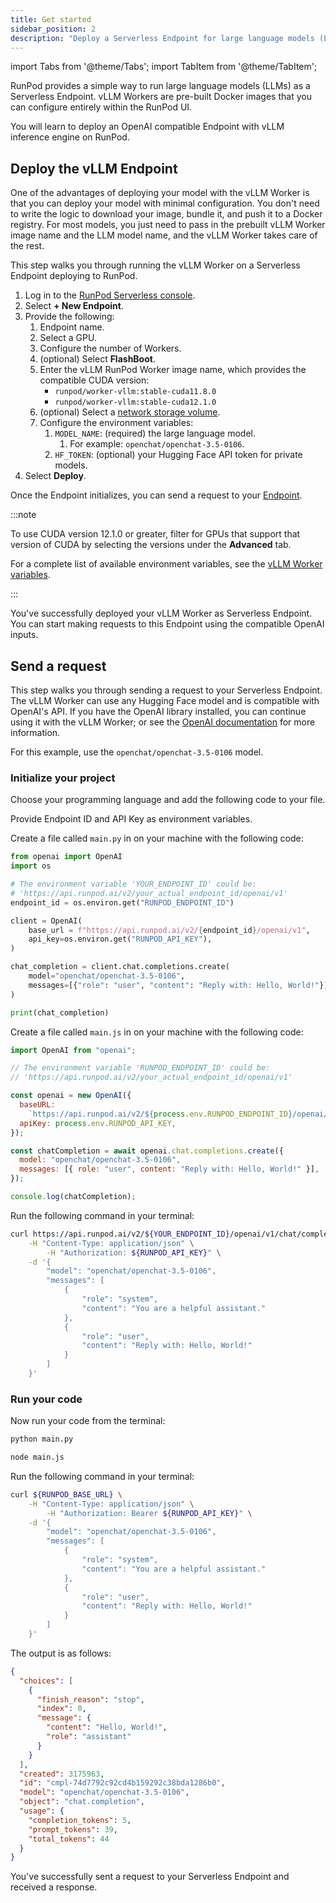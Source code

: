 ```yaml
---
title: Get started
sidebar_position: 2
description: "Deploy a Serverless Endpoint for large language models (LLMs) with RunPod, a simple and efficient way to run vLLM Workers with minimal configuration."
---
```


import Tabs from '@theme/Tabs';
import TabItem from '@theme/TabItem';

RunPod provides a simple way to run large language models (LLMs) as a Serverless Endpoint.
vLLM Workers are pre-built Docker images that you can configure entirely within the RunPod UI.

You will learn to deploy an OpenAI compatible Endpoint with vLLM inference engine on RunPod.

## Deploy the vLLM Endpoint

One of the advantages of deploying your model with the vLLM Worker is that you can deploy your model with minimal configuration.
You don't need to write the logic to download your image, bundle it, and push it to a Docker registry.
For most models, you just need to pass in the prebuilt vLLM Worker image name and the LLM model name, and the vLLM Worker takes care of the rest.

This step walks you through running the vLLM Worker on a Serverless Endpoint deploying to RunPod.

1. Log in to the [RunPod Serverless console](https://www.runpod.io/console/serverless).
2. Select **+ New Endpoint**.
3. Provide the following:
   1. Endpoint name.
   2. Select a GPU.
   3. Configure the number of Workers.
   4. (optional) Select **FlashBoot**.
   5. Enter the vLLM RunPod Worker image name, which provides the compatible CUDA version:
      - `runpod/worker-vllm:stable-cuda11.8.0`
      - `runpod/worker-vllm:stable-cuda12.1.0`
   6. (optional) Select a [network storage volume](/serverless/endpoints/manage-endpoints#add-a-network-volume).
   7. Configure the environment variables:
      1. `MODEL_NAME`: (required) the large language model.
         1. For example: `openchat/openchat-3.5-0106`.
      2. `HF_TOKEN`: (optional) your Hugging Face API token for private models.
4. Select **Deploy**.

Once the Endpoint initializes, you can send a request to your [Endpoint](/serverless/endpoints/get-started).

:::note

To use CUDA version 12.1.0 or greater, filter for GPUs that support that version of CUDA by selecting the versions under the **Advanced** tab.

For a complete list of available environment variables, see the [vLLM Worker variables](/serverless/workers/vllm/environment-variables).

:::

You've successfully deployed your vLLM Worker as Serverless Endpoint.
You can start making requests to this Endpoint using the compatible OpenAI inputs.

## Send a request

This step walks you through sending a request to your Serverless Endpoint.
The vLLM Worker can use any Hugging Face model and is compatible with OpenAI's API.
If you have the OpenAI library installed, you can continue using it with the vLLM Worker; or see the [OpenAI documentation](https://platform.openai.com/docs/libraries/python-library) for more information.

For this example, use the `openchat/openchat-3.5-0106` model.

### Initialize your project

Choose your programming language and add the following code to your file.

Provide Endpoint ID and API Key as environment variables.

<Tabs>
  <TabItem value="python" label="Python" default>

Create a file called `main.py` in on your machine with the following code:

```python
from openai import OpenAI
import os

# The environment variable 'YOUR_ENDPOINT_ID' could be:
# 'https://api.runpod.ai/v2/your_actual_endpoint_id/openai/v1'
endpoint_id = os.environ.get("RUNPOD_ENDPOINT_ID")

client = OpenAI(
    base_url = f"https://api.runpod.ai/v2/{endpoint_id}/openai/v1",
    api_key=os.environ.get("RUNPOD_API_KEY"),
)

chat_completion = client.chat.completions.create(
    model="openchat/openchat-3.5-0106",
    messages=[{"role": "user", "content": "Reply with: Hello, World!"}]
)

print(chat_completion)
```

</TabItem>
  <TabItem value="node.js" label="Node.js">

Create a file called `main.js` in on your machine with the following code:

```javascript
import OpenAI from "openai";

// The environment variable 'RUNPOD_ENDPOINT_ID' could be:
// 'https://api.runpod.ai/v2/your_actual_endpoint_id/openai/v1'

const openai = new OpenAI({
  baseURL:
    `https://api.runpod.ai/v2/${process.env.RUNPOD_ENDPOINT_ID}/openai/v1`,
  apiKey: process.env.RUNPOD_API_KEY,
});

const chatCompletion = await openai.chat.completions.create({
  model: "openchat/openchat-3.5-0106",
  messages: [{ role: "user", content: "Reply with: Hello, World!" }],
});

console.log(chatCompletion);
```

</TabItem>
  <TabItem value="curl" label="cURL">

Run the following command in your terminal:

```bash
curl https://api.runpod.ai/v2/${YOUR_ENDPOINT_ID}/openai/v1/chat/completions \
    -H "Content-Type: application/json" \
		-H "Authorization: ${RUNPOD_API_KEY}" \
    -d '{
        "model": "openchat/openchat-3.5-0106",
        "messages": [
            {
                "role": "system",
                "content": "You are a helpful assistant."
            },
            {
                "role": "user",
                "content": "Reply with: Hello, World!"
            }
        ]
    }'
```

</TabItem>
</Tabs>

### Run your code

Now run your code from the terminal:

<Tabs>
  <TabItem value="python" label="Python" default>

```bash
python main.py
```

</TabItem>
  <TabItem value="node.js" label="Node.js">

```bash
node main.js
```

</TabItem>
  <TabItem value="curl" label="cURL">

Run the following command in your terminal:

```bash
curl ${RUNPOD_BASE_URL} \
    -H "Content-Type: application/json" \
		-H "Authorization: Bearer ${RUNPOD_API_KEY}" \
    -d '{
        "model": "openchat/openchat-3.5-0106",
        "messages": [
            {
                "role": "system",
                "content": "You are a helpful assistant."
            },
            {
                "role": "user",
                "content": "Reply with: Hello, World!"
            }
        ]
    }'
```

</TabItem>
</Tabs>

The output is as follows:

```json
{
  "choices": [
    {
      "finish_reason": "stop",
      "index": 0,
      "message": {
        "content": "Hello, World!",
        "role": "assistant"
      }
    }
  ],
  "created": 3175963,
  "id": "cmpl-74d7792c92cd4b159292c38bda1286b0",
  "model": "openchat/openchat-3.5-0106",
  "object": "chat.completion",
  "usage": {
    "completion_tokens": 5,
    "prompt_tokens": 39,
    "total_tokens": 44
  }
}
```

You've successfully sent a request to your Serverless Endpoint and received a response.
